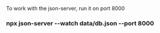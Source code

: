To work with the json-server, run it on port 8000
### npx json-server --watch data/db.json --port 8000
